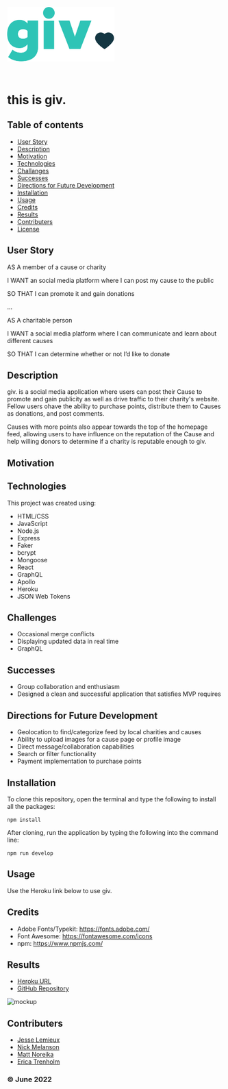 <img src="./client/src/assets/givlogo.svg" alt="Giv Logo" style="width: 250px; margin-bottom: 30px" />

# this is giv.

## Table of contents
* [User Story](#user-story)
* [Description](#description)
* [Motivation](#motivation)
* [Technologies](#technologies)
* [Challanges](#challanges)
* [Successes](#successes)
* [Directions for Future Development](#directions-for-future-development)
* [Installation](#installation)
* [Usage](#usage)
* [Credits](#credits)
* [Results](#results)
* [Contributers](#contributers)
* [License](#license)

## User Story
AS A member of a cause or charity

I WANT an social media platform where I can post my cause to the public

SO THAT I can promote it and gain donations

...

AS A charitable person

I WANT a social media platform where I can communicate and learn about different causes

SO THAT I can determine whether or not I’d like to donate

## Description
giv. is a social media application where users can post their Cause to promote and gain publicity as well as drive traffic to their charity's website. Fellow users ohave the ability to purchase points, distribute them to Causes as donations, and post comments.

Causes with more points also appear towards the top of the homepage feed, allowing users to have influence on the reputation of the Cause and help willing donors to determine if a charity is reputable enough to giv.


## Motivation


## Technologies
This project was created using:
* HTML/CSS
* JavaScript
* Node.js
* Express
* Faker
* bcrypt
* Mongoose
* React
* GraphQL
* Apollo
* Heroku
* JSON Web Tokens

## Challenges
* Occasional merge conflicts
* Displaying updated data in real time
* GraphQL

## Successes
* Group collaboration and enthusiasm
* Designed a clean and successful application that satisfies MVP requires

## Directions for Future Development
* Geolocation to find/categorize feed by local charities and causes
* Ability to upload images for a cause page or profile image
* Direct message/collaboration capabilities
* Search or filter functionality
* Payment implementation to purchase points


## Installation
To clone this repository, open the terminal and type the following to install all the packages:
```
npm install
```

After cloning, run the application by typing the following into the command line:

```
npm run develop
``` 

## Usage
Use the Heroku link below to use giv.

## Credits
* Adobe Fonts/Typekit: https://fonts.adobe.com/
* Font Awesome: https://fontawesome.com/icons
* npm: https://www.npmjs.com/

## Results
* [Heroku URL]()
* [GitHub Repository](https://github.com/Jesse-Lemieux/giv)


![mockup]()


## Contributers
* [Jesse Lemieux](https://github.com/Jesse-Lemieux)
* [Nick Melanson](https://github.com/norklas)
* [Matt Noreika](https://github.com/noreikam)
* [Erica Trenholm](https://github.com/etrenholm)

### ©️ June 2022